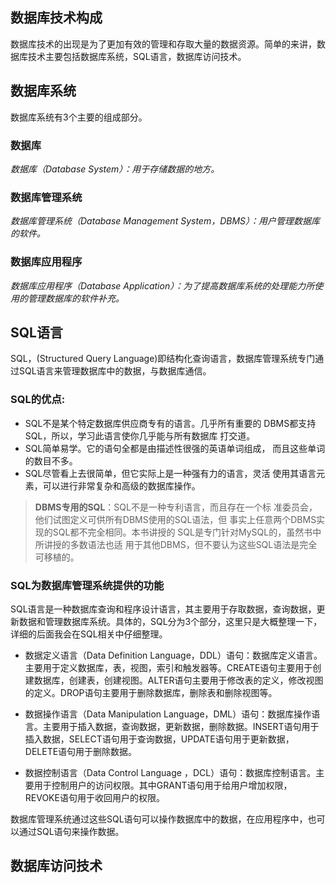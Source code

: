 
数据库技术构成
---

数据库技术的出现是为了更加有效的管理和存取大量的数据资源。简单的来讲，数据库技术主要包括数据库系统，SQL语言，数据库访问技术。

## 数据库系统

数据库系统有3个主要的组成部分。

### 数据库

_数据库（Database System）：用于存储数据的地方。_

### 数据库管理系统

_数据库管理系统（Database Management System，DBMS）：用户管理数据库的软件。_

### 数据库应用程序

_数据库应用程序（Database Application）：为了提高数据库系统的处理能力所使用的管理数据库的软件补充。_


## SQL语言

SQL，(Structured Query Language)即结构化查询语言，数据库管理系统专门通过SQL语言来管理数据库中的数据，与数据库通信。

### SQL的优点:

- SQL不是某个特定数据库供应商专有的语言。几乎所有重要的 DBMS都支持SQL，所以，学习此语言使你几乎能与所有数据库 打交道。
- SQL简单易学。它的语句全都是由描述性很强的英语单词组成， 而且这些单词的数目不多。
- SQL尽管看上去很简单，但它实际上是一种强有力的语言，灵活 使用其语言元素，可以进行非常复杂和高级的数据库操作。

> **DBMS专用的SQL**：SQL不是一种专利语言，而且存在一个标 准委员会，他们试图定义可供所有DBMS使用的SQL语法，但 事实上任意两个DBMS实现的SQL都不完全相同。本书讲授的 SQL是专门针对MySQL的，虽然书中所讲授的多数语法也适 用于其他DBMS，但不要认为这些SQL语法是完全可移植的。

### SQL为数据库管理系统提供的功能

SQL语言是一种数据库查询和程序设计语言，其主要用于存取数据，查询数据，更新数据和管理数据库系统。具体的，SQL分为3个部分，这里只是大概整理一下，详细的后面我会在SQL相关中仔细整理。

- 数据定义语言（Data Definition Language，DDL）语句：数据库定义语言。主要用于定义数据库，表，视图，索引和触发器等。CREATE语句主要用于创建数据库，创建表，创建视图。ALTER语句主要用于修改表的定义，修改视图的定义。DROP语句主要用于删除数据库，删除表和删除视图等。

- 数据操作语言（Data Manipulation Language，DML）语句：数据库操作语言。主要用于插入数据，查询数据，更新数据，删除数据。INSERT语句用于插入数据，SELECT语句用于查询数据，UPDATE语句用于更新数据，DELETE语句用于删除数据。

- 数据控制语言（Data Control Language ，DCL）语句：数据库控制语言。主要用于控制用户的访问权限。其中GRANT语句用于给用户增加权限，REVOKE语句用于收回用户的权限。

数据库管理系统通过这些SQL语句可以操作数据库中的数据，在应用程序中，也可以通过SQL语句来操作数据。

## 数据库访问技术
